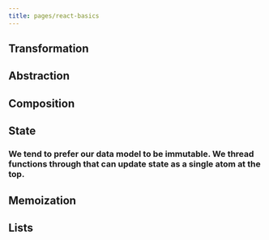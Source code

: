 ```yaml
---
title: pages/react-basics
---
```


## Transformation
## Abstraction
## Composition
## State
### We tend to prefer our data model to be immutable. We thread functions through that can update state as a single atom at the top.
## Memoization
## Lists
##
